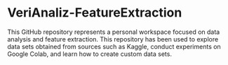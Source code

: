 # VeriAnaliz-FeatureExtraction
This GitHub repository represents a personal workspace focused on data analysis and feature extraction. This repository has been used to explore data sets obtained from sources such as Kaggle, conduct experiments on Google Colab, and learn how to create custom data sets.
